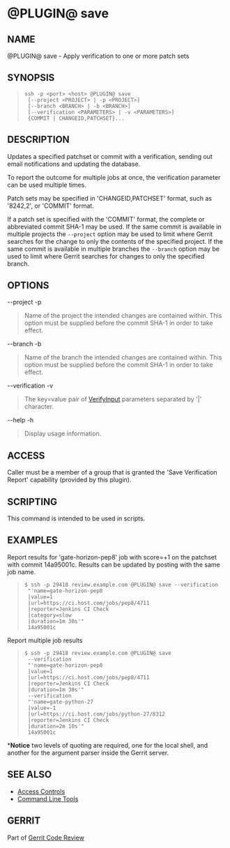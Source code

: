 @PLUGIN@ save
=============

NAME
----
@PLUGIN@ save - Apply verification to one or more patch sets

SYNOPSIS
--------
>     ssh -p <port> <host> @PLUGIN@ save
>      [--project <PROJECT> | -p <PROJECT>]
>      [--branch <BRANCH> | -b <BRANCH>]
>      [--verification <PARAMETERS> | -v <PARAMETERS>]
>      {COMMIT | CHANGEID,PATCHSET}...


DESCRIPTION
-----------
Updates a specified patchset or commit with a verification,
sending out email notifications and updating the database.

To report the outcome for multiple jobs at once, the verification
parameter can be used multiple times.

Patch sets may be specified in 'CHANGEID,PATCHSET' format, such as
'8242,2', or 'COMMIT' format.

If a patch set is specified with the 'COMMIT' format, the complete
or abbreviated commit SHA-1 may be used.  If the same commit is available
in multiple projects the `--project` option may be used to limit where
Gerrit searches for the change to only the contents of the specified project.
If the same commit is available in multiple branches the `--branch` option
may be used to limit where Gerrit searches for changes to only the specified
branch.


OPTIONS
-------

--project
-p
> Name of the project the intended changes are contained
> within.  This option must be supplied before the commit
> SHA-1 in order to take effect.

--branch
-b
> Name of the branch the intended changes are contained
> within.  This option must be supplied before the commit
> SHA-1 in order to take effect.

--verification
-v
> The key=value pair of [VerifyInput](rest-api-changes.md#verify-input)
> parameters separated by '|' character.
 
--help
-h
> Display usage information.


ACCESS
------
Caller must be a member of a group that is granted the
'Save Verification Report' capability (provided by this plugin).

SCRIPTING
---------
This command is intended to be used in scripts.

EXAMPLES
--------

Report results for 'gate-horizon-pep8' job with score=+1 on the patchset with
commit 14a95001c.  Results can be updated by posting with the same job name.

>     $ ssh -p 29418 review.example.com @PLUGIN@ save --verification
>      "'name=gate-horizon-pep8
>      |value=1
>      |url=https://ci.host.com/jobs/pep8/4711
>      |reporter=Jenkins CI Check
>      |category=slow
>      |duration=1m 30s'"
>      14a95001c


Report multiple job results

>     $ ssh -p 29418 review.example.com @PLUGIN@ save
>      --verification
>      "'name=gate-horizon-pep8
>      |value=1
>      |url=https://ci.host.com/jobs/pep8/4711
>      |reporter=Jenkins CI Check
>      |duration=1m 30s'"
>      --verification
>      "'name=gate-python-27
>      |value=-1
>      |url=https://ci.host.com/jobs/python-27/8312
>      |reporter=Jenkins CI Check
>      |duration=2m 10s'"
>      14a95001c

*__Notice__ two levels of quoting are required, one for the local shell, and
another for the argument parser inside the Gerrit server.

SEE ALSO
--------

* [Access Controls](../../../Documentation/access-control.html)
* [Command Line Tools](../../../Documentation/cmd-index.html)

GERRIT
------
Part of [Gerrit Code Review](../../Documentation/index.html)
